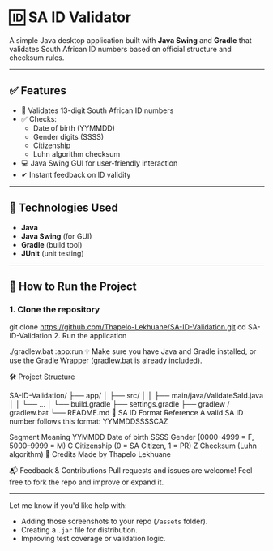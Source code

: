# 🆔 SA ID Validator

A simple Java desktop application built with **Java Swing** and **Gradle** that validates South African ID numbers based on official structure and checksum rules.

---

## ✅ Features

- 🧪 Validates 13-digit South African ID numbers
- ✅ Checks:
  - Date of birth (YYMMDD)
  - Gender digits (SSSS)
  - Citizenship
  - Luhn algorithm checksum
- 💻 Java Swing GUI for user-friendly interaction
- ✔ Instant feedback on ID validity

---

## 🧰 Technologies Used

- **Java**
- **Java Swing** (for GUI)
- **Gradle** (build tool)
- **JUnit** (unit testing)

---

## 🚀 How to Run the Project

### 1. Clone the repository

git clone https://github.com/Thapelo-Lekhuane/SA-ID-Validation.git
cd SA-ID-Validation
2. Run the application

./gradlew.bat :app:run
💡 Make sure you have Java and Gradle installed, or use the Gradle Wrapper (gradlew.bat is already included).

🛠 Project Structure

SA-ID-Validation/
├── app/
│   ├── src/
│   │   ├── main/java/ValidateSaId.java
│   │   └── ...
│   └── build.gradle
├── settings.gradle
├── gradlew / gradlew.bat
└── README.md
📄 SA ID Format Reference
A valid SA ID number follows this format: YYMMDDSSSSCAZ


Segment	Meaning
YYMMDD	Date of birth
SSSS	Gender (0000–4999 = F, 5000–9999 = M)
C	Citizenship (0 = SA Citizen, 1 = PR)
Z	Checksum (Luhn algorithm)
🙌 Credits
Made by Thapelo Lekhuane

📬 Feedback & Contributions
Pull requests and issues are welcome! Feel free to fork the repo and improve or expand it.



---

Let me know if you'd like help with:
- Adding those screenshots to your repo (`/assets` folder).
- Creating a `.jar` file for distribution.
- Improving test coverage or validation logic.
